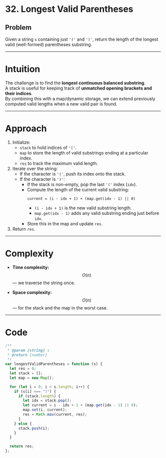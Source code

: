 # 32. Longest Valid Parentheses

## Problem

Given a string `s` containing just `'('` and `')'`, return the length of the longest valid (well-formed) parentheses substring.

---

# Intuition

The challenge is to find the **longest continuous balanced substring**.  
A stack is useful for keeping track of **unmatched opening brackets and their indices**.  
By combining this with a map/dynamic storage, we can extend previously computed valid lengths when a new valid pair is found.

---

# Approach

1. Initialize:
   - `stack` to hold indices of `'('`.
   - `map` to store the length of valid substrings ending at a particular index.
   - `res` to track the maximum valid length.
2. Iterate over the string:
   - If the character is `'('`, push its index onto the stack.
   - If the character is `')'`:
     - If the stack is non-empty, pop the last `'('` index (`idx`).
     - Compute the length of the current valid substring:
       ```
       current = (i - idx + 1) + (map.get(idx - 1) || 0)
       ```
       - `(i - idx + 1)` is the new valid substring length.
       - `map.get(idx - 1)` adds any valid substring ending just before `idx`.
     - Store this in the map and update `res`.
3. Return `res`.

---

# Complexity

- **Time complexity:**  
  $$O(n)$$ — we traverse the string once.

- **Space complexity:**  
  $$O(n)$$ — for the stack and the map in the worst case.

---

# Code

```javascript
/**
 * @param {string} s
 * @return {number}
 */
var longestValidParentheses = function (s) {
  let res = 0;
  let stack = [];
  let map = new Map();

  for (let i = 0; i < s.length; i++) {
    if (s[i] === ")") {
      if (stack.length) {
        let idx = stack.pop();
        let current = i - idx + 1 + (map.get(idx - 1) || 0);
        map.set(i, current);
        res = Math.max(current, res);
      }
    } else {
      stack.push(i);
    }
  }

  return res;
};
```
